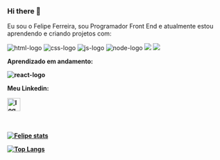 ### Hi there 👋

Eu sou o Felipe Ferreira, sou Programador Front End e atualmente estou aprendendo e criando projetos com:

<img src="https://img.shields.io/badge/HTML5-E34F26?style=for-the-badge&logo=html5&logoColor=white" alt="html-logo" /> <img src="https://img.shields.io/badge/CSS3-1572B6?style=for-the-badge&logo=css3&logoColor=white" alt="css-logo" /> <img src="https://img.shields.io/badge/JavaScript-323330?style=for-the-badge&logo=javascript&logoColor=F7DF1E" alt="js-logo" /> <img src="https://img.shields.io/badge/Node.js-43853D?style=for-the-badge&logo=node.js&logoColor=white" alt="node-logo" /> <img src="https://img.shields.io/badge/PostgreSQL-316192?style=for-the-badge&logo=postgresql&logoColor=white" /> <img src="https://img.shields.io/badge/MongoDB-4EA94B?style=for-the-badge&logo=mongodb&logoColor=white" />



<strong>Aprendizado em andamento:<strong/>

 <img src="https://img.shields.io/badge/React-20232A?style=for-the-badge&logo=react&logoColor=61DAFB" alt="react-logo" /> 
 
 
<strong>Meu Linkedin:<strong/>

  
  <a href="https://www.linkedin.com/in/felipe-ferreira-lopes">
  <img width="30px" src="https://cdn-icons-png.flaticon.com/512/174/174857.png" alt="logo-linkedin" />
  </a>
  <br>
  <br>
  <br>
  
  [![Felipe stats](https://github-readme-stats.vercel.app/api?username=felipefll)](https://github.com/anuraghazra/github-readme-stats)
  
  [![Top Langs](https://github-readme-stats.vercel.app/api/top-langs/?username=felipefll)](https://github.com/anuraghazra/github-readme-stats)

